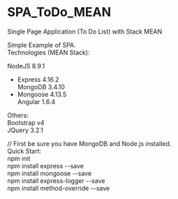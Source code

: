 # SPA_ToDo_MEAN <br>
Single Page Application (To Do List) with Stack MEAN <br>

Simple Example of SPA. <br>
Technologies (MEAN Stack): <br>

NodeJS 8.9.1 <br>
- Express 4.16.2 <br>
MongoDB 3.4.10 <br>
- Mongoose 4.13.5 <br>
Angular 1.6.4 <br>

Others: <br>
Bootstrap v4 <br>
JQuery 3.2.1 <br>


// First be sure you have MongoDB and Node.js installed. <br>
Quick Start:  <br>
  npm init <br>
  npm install express --save <br>
  npm install mongoose --save <br>
  npm install express-logger --save <br>
  npm install method-override --save <br>
